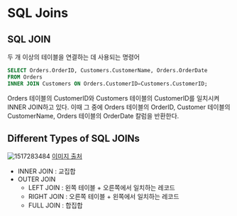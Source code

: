 # SQL Joins
## SQL JOIN
두 개 이상의 테이블을 연결하는 데 사용되는 명령어

```sql
SELECT Orders.OrderID, Customers.CustomerName, Orders.OrderDate 
FROM Orders
INNER JOIN Customers ON Orders.CustomerID=Customers.CustomerID;
```

Orders 테이블의 CustomerID와 Customers 테이블의 CustomerID를 일치시켜 INNER JOIN하고 있다. 
이때 그 중에 Orders 테이블의 OrderID, Customer 테이블의 CustomerName, Orders 테이블의 OrderDate 칼럼을 반환한다. 


## Different Types of SQL JOINs
![1517283484](https://user-images.githubusercontent.com/81140673/191939356-6dc5ef7f-9062-45ee-a3d0-4a141557591c.png)
[이미지 출처](https://yenaworldblog.wordpress.com/2018/01/30/sql-join-%ec%a2%85%eb%a5%98-%eb%b0%8f-%ec%82%ac%ec%9a%a9%eb%b2%95/)

- INNER JOIN : 교집합
- OUTER JOIN 
  - LEFT JOIN : 왼쪽 테이블 + 오른쪽에서 일치하는 레코드
  - RIGHT JOIN : 오른쪽 테이블 + 왼쪽에서 일치하는 레코드
  - FULL JOIN : 합집합


